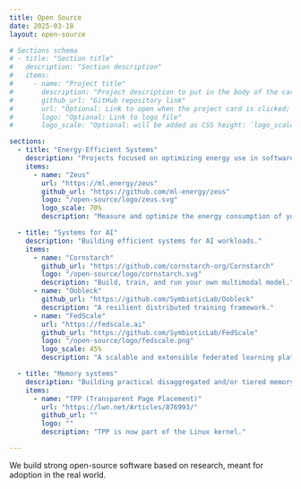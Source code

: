 ```yaml
---
title: Open Source
date: 2025-03-18
layout: open-source

# Sections schema
# - title: "Section title"
#   description: "Section description"
#   items:
#     - name: "Project title"
#       description: "Project description to put in the body of the card"
#       github_url: "GitHub repository link"
#       url: "Optional: Link to open when the project card is clicked; falls back to `github_url` if omitted"
#       logo: "Optional: Link to logo file"
#       logo_scale: "Optional: will be added as CSS height: `logo_scale`"

sections:
  - title: "Energy-Efficient Systems"
    description: "Projects focused on optimizing energy use in software systems."
    items:
      - name: "Zeus"
        url: "https://ml.energy/zeus"
        github_url: "https://github.com/ml-energy/zeus"
        logo: "/open-source/logo/zeus.svg"
        logo_scale: 70%
        description: "Measure and optimize the energy consumption of your AI application!"

  - title: "Systems for AI"
    description: "Building efficient systems for AI workloads."
    items:
      - name: "Cornstarch"
        github_url: "https://github.com/cornstarch-org/Cornstarch"
        logo: "/open-source/logo/cornstarch.svg"
        description: "Build, train, and run your own multimodal model."
      - name: "Oobleck"
        github_url: "https://github.com/SymbioticLab/Oobleck"
        description: "A resilient distributed training framework."
      - name: "FedScale"
        url: "https://fedscale.ai"
        github_url: "https://github.com/SymbioticLab/FedScale"
        logo: "/open-source/logo/fedscale.png"
        logo_scale: 45%
        description: "A scalable and extensible federated learning platform."

  - title: "Memory systems"
    description: "Building practical disaggregated and/or tiered memory systems."
    items:
      - name: "TPP (Transparent Page Placement)"
        url: "https://lwn.net/Articles/876993/"
        github_url: ""
        logo: ""
        description: "TPP is now part of the Linux kernel."

---
```


We build strong open-source software based on research, meant for adoption in the real world.
